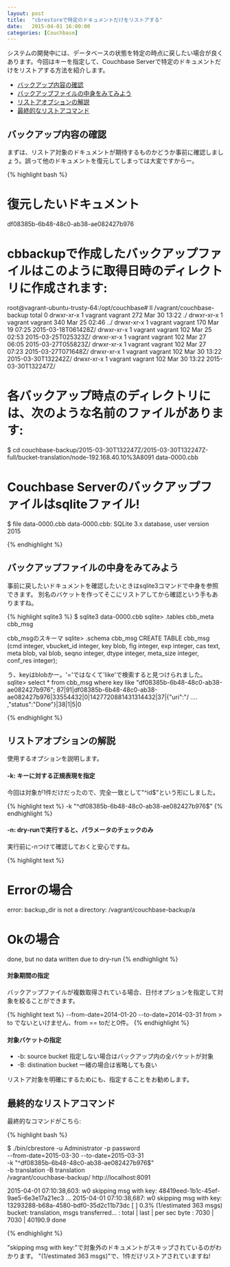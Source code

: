 ```yaml
---
layout: post
title:  "cbrestoreで特定のドキュメントだけをリストアする"
date:   2015-04-01 16:00:00
categories: [Couchbase]
---
```


システムの開発中には、データベースの状態を特定の時点に戻したい場合が良くあります。今回はキーを指定して、Couchbase Serverで特定のドキュメントだけをリストアする方法を紹介します。

- [バックアップ内容の確認](#step1)
- [バックアップファイルの中身をみてみよう](#step2)
- [リストアオプションの解説](#step3)
- [最終的なリストアコマンド](#step4)

<a id="step1"></a>

## バックアップ内容の確認

まずは、リストア対象のドキュメントが期待するものかどうか事前に確認しましょう。誤って他のドキュメントを復元してしまっては大変ですからー。

{% highlight bash %}
# 復元したいドキュメント
df08385b-6b48-48c0-ab38-ae082427b976

# cbbackupで作成したバックアップファイルはこのように取得日時のディレクトリに作成されます:
root@vagrant-ubuntu-trusty-64:/opt/couchbase# ll /vagrant/couchbase-backup
total 0
drwxr-xr-x 1 vagrant vagrant 272 Mar 30 13:22 ./
drwxr-xr-x 1 vagrant vagrant 340 Mar 25 02:46 ../
drwxr-xr-x 1 vagrant vagrant 170 Mar 19 07:25 2015-03-18T061428Z/
drwxr-xr-x 1 vagrant vagrant 102 Mar 25 02:53 2015-03-25T025323Z/
drwxr-xr-x 1 vagrant vagrant 102 Mar 27 06:05 2015-03-27T055823Z/
drwxr-xr-x 1 vagrant vagrant 102 Mar 27 07:23 2015-03-27T071648Z/
drwxr-xr-x 1 vagrant vagrant 102 Mar 30 13:22 2015-03-30T132242Z/
drwxr-xr-x 1 vagrant vagrant 102 Mar 30 13:22 2015-03-30T132247Z/

# 各バックアップ時点のディレクトリには、次のような名前のファイルがあります:
$ cd couchbase-backup/2015-03-30T132247Z/2015-03-30T132247Z-full/bucket-translation/node-192.168.40.10%3A8091
data-0000.cbb

# Couchbase Serverのバックアップファイルはsqliteファイル!
$ file data-0000.cbb
data-0000.cbb: SQLite 3.x database, user version 2015

{% endhighlight %}


<a id="step2"></a>

## バックアップファイルの中身をみてみよう

事前に戻したいドキュメントを確認したいときはsqlite3コマンドで中身を参照できます。
別名のバケットを作ってそこにリストアしてから確認という手もありますね。

{% highlight sqlite3 %}
$ sqlite3 data-0000.cbb
sqlite> .tables
cbb_meta  cbb_msg

cbb_msgのスキーマ
sqlite> .schema cbb_msg
CREATE TABLE cbb_msg
                     (cmd integer,
                      vbucket_id integer,
                      key blob,
                      flg integer,
                      exp integer,
                      cas text,
                      meta blob,
                      val blob,
                      seqno integer,
                      dtype integer,
                      meta_size integer,
                      conf_res integer);

う、keyはblobかー。'='ではなくて'like'で検索すると見つけられました。
sqlite> select * from cbb_msg where key like "df08385b-6b48-48c0-ab38-ae082427b976";
87|91|df08385b-6b48-48c0-ab38-ae082427b976|33554432|0|1427720881431314432|37|{"uri":"/ .... ,"status":"Done"}|38|1|5|0

{% endhighlight %}


<a id="step3"></a>

## リストアオプションの解説

使用するオプションを説明します。

#### -k: キーに対する正規表現を指定

今回は対象が1件だけだったので、完全一致として"^id$"という形にしました。

{% highlight text %}
-k "^df08385b-6b48-48c0-ab38-ae082427b976$"
{% endhighlight %}

#### -n: dry-runで実行すると、パラメータのチェックのみ

実行前に-nつけて確認しておくと安心ですね。

{% highlight text %}
# Errorの場合
error: backup_dir is not a directory: /vagrant/couchbase-backup/a
# Okの場合
done, but no data written due to dry-run
{% endhighlight %}

#### 対象期間の指定

バックアップファイルが複数取得されている場合、日付オプションを指定して対象を絞ることができます。

{% highlight text %}
--from-date=2014-01-20 --to-date=2014-03-31
from > to でないといけません、from == toだと0件。
{% endhighlight %}

#### 対象バケットの指定

- -b: source bucket 指定しない場合はバックアップ内の全バケットが対象
- -B: distination bucket 一緒の場合は省略しても良い

リストア対象を明確にするためにも、指定することをお勧めします。


<a id="step4"></a>

## 最終的なリストアコマンド

最終的なコマンドがこちら:

{% highlight bash %}

$ ./bin/cbrestore -u Administrator -p password \
 --from-date=2015-03-30 --to-date=2015-03-31 \
 -k "^df08385b-6b48-48c0-ab38-ae082427b976$" \
 -b translation -B translation \
 /vagrant/couchbase-backup/ http://localhost:8091

2015-04-01 07:10:38,603: w0 skipping msg with key: 48419eed-1b1c-45ef-9ae5-6e3e17a21ec3
 ...
2015-04-01 07:10:38,687: w0 skipping msg with key: 13293288-b68a-4580-bdf0-35d2c11b73dc
  [                    ] 0.3% (1/estimated 363 msgs)
bucket: translation, msgs transferred...
       :                total |       last |    per sec
 byte  :                 7030 |       7030 |    40190.9
done

{% endhighlight %}

"skipping msg with key:"で対象外のドキュメントがスキップされているのがわかります。
"(1/estimated 363 msgs)"で、1件だけリストアされていますね!
